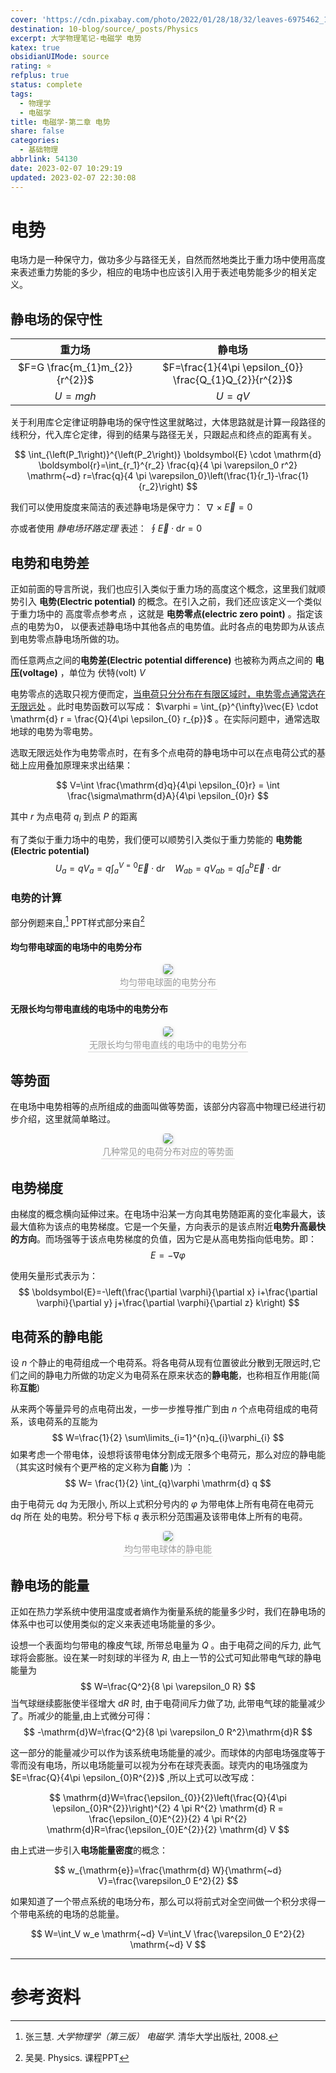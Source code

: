 ```yaml
---
cover: 'https://cdn.pixabay.com/photo/2022/01/28/18/32/leaves-6975462_1280.png'
destination: 10-blog/source/_posts/Physics
excerpt: 大学物理笔记-电磁学 电势
katex: true
obsidianUIMode: source
rating: ⭐
refplus: true
status: complete
tags:
  - 物理学
  - 电磁学
title: 电磁学-第二章 电势
share: false
categories:
  - 基础物理
abbrlink: 54130
date: 2023-02-07 10:29:19
updated: 2023-02-07 22:30:08
---
```


# 电势

电场力是一种保守力，做功多少与路径无关，自然而然地类比于重力场中使用高度来表述重力势能的多少，相应的电场中也应该引入用于表述电势能多少的相关定义。

## 静电场的保守性

|             重力场             |                          静电场                          |
|:------------------------------:|:--------------------------------------------------------:|
| $F=G \frac{m_{1}m_{2}}{r^{2}}$ | $F=\frac{1}{4\pi \epsilon_{0}} \frac{Q_{1}Q_{2}}{r^{2}}$ |
|            $U=mgh$             |                         $U=qV$                          |

关于利用库仑定律证明静电场的保守性这里就略过，大体思路就是计算一段路径的线积分，代入库仑定律，得到的结果与路径无关，只跟起点和终点的距离有关。

$$
\int_{\left(P_1\right)}^{\left(P_2\right)} \boldsymbol{E} \cdot \mathrm{d} \boldsymbol{r}=\int_{r_1}^{r_2} \frac{q}{4 \pi \varepsilon_0 r^2} \mathrm{~d} r=\frac{q}{4 \pi \varepsilon_0}\left(\frac{1}{r_1}-\frac{1}{r_2}\right)
$$

我们可以使用旋度来简洁的表述静电场是保守力： $\nabla \times \vec{E} = 0$

亦或者使用 *静电场环路定理* 表述： $\oint \vec{E} \cdot \mathrm{d} r=0$

## 电势和电势差
正如前面的导言所说，我们也应引入类似于重力场的高度这个概念，这里我们就顺势引入 **电势(Electric potential)** 的概念。在引入之前，我们还应该定义一个类似于重力场中的 高度零点参考点 ，这就是 **电势零点(electric zero point)** 。指定该点的电势为0， 以便表述静电场中其他各点的电势值。此时各点的电势即为从该点到电势零点静电场所做的功。

而任意两点之间的**电势差(Electric potential difference)** 也被称为两点之间的 **电压(voltage)** ，单位为 伏特(volt) $V$ 

电势零点的选取只视方便而定，<u>当电荷只分分布在有限区域时，电势零点通常选在无限远处</u> 。此时电势函数可以写成： $\varphi = \int_{p}^{\infty}\vec{E} \cdot \mathrm{d} r = \frac{Q}{4\pi \epsilon_{0} r_{p}}$ 。在实际问题中，通常选取地球的电势为零电势。

选取无限远处作为电势零点时，在有多个点电荷的静电场中可以在点电荷公式的基础上应用叠加原理来求出结果：
                                                                                                                                                                                                                                                                                                                                                                                                                                                                                                                                                                                                                                                                                                                                                                                                                                                                                                                                                                                                                                                                                                                                                                                                                                                                                                                                                                                                                                                                                                                                                                                                                                                                                                                                                                                                                                                                                                                                                                                                                                                                                                                                                                                                                                                                                                                                                                                                                                                                                                                                                                                                                                                                                                                                                                                                                                                                                                                                                                                                                                                                                                                                                                                                                                   
$$
V=\int \frac{\mathrm{d}q}{4\pi \epsilon_{0}r} = \int \frac{\sigma\mathrm{d}A}{4\pi \epsilon_{0}r}
$$

其中 $r$ 为点电荷 $q_{i}$ 到点 $P$ 的距离

有了类似于重力场中的电势，我们便可以顺势引入类似于重力势能的 **电势能(Electric 
 potential)** 
 $$
 U_{a} =qV_{a}=q \int_{a}^{V=0}\vec{E} \cdot \mathrm{d} r \quad W_{ab} =qV_{ab} =q \int_{a}^{b}\vec{E} \cdot \mathrm{d} r  
$$
### 电势的计算

部分例题来自,[^1] PPT样式部分来自[^2]

#### 均匀带电球面的电场中的电势分布

<center>
    <img style="border-radius: 0.3125em;
    box-shadow: 0 2px 4px 0 rgba(34,36,38,.12),0 2px 10px 0 rgba(34,36,38,.08);"
    src="https://i.imgur.com/7JrvJQS.png">
    <br>
    <div style="color:orange; border-bottom: 1px solid #d9d9d9;
    display: inline-block;
    color: #999;
    padding: 2px;">均匀带电球面的电势分布
    </div>
</center>


#### 无限长均匀带电直线的电场中的电势分布

<center>
    <img style="border-radius: 0.3125em;
    box-shadow: 0 2px 4px 0 rgba(34,36,38,.12),0 2px 10px 0 rgba(34,36,38,.08);"
    src="https://i.imgur.com/bRRZhFK.png">
    <br>
    <div style="color:orange; border-bottom: 1px solid #d9d9d9;
    display: inline-block;
    color: #999;
    padding: 2px;">无限长均匀带电直线的电场中的电势分布
    </div>
</center>

## 等势面
在电场中电势相等的点所组成的曲面叫做等势面，该部分内容高中物理已经进行初步介绍，这里就简单略过。

<center>
    <img style="border-radius: 0.3125em;
    box-shadow: 0 2px 4px 0 rgba(34,36,38,.12),0 2px 10px 0 rgba(34,36,38,.08);"
    src="https://i.imgur.com/lgWe5dZ.png">
    <br>
    <div style="color:orange; border-bottom: 1px solid #d9d9d9;
    display: inline-block;
    color: #999;
    padding: 2px;">几种常见的电荷分布对应的等势面
    </div>
</center>

## 电势梯度
由梯度的概念横向延伸过来。在电场中沿某一方向其电势随距离的变化率最大，该最大值称为该点的电势梯度。它是一个矢量，方向表示的是该点附近**电势升高最快的方向**。而场强等于该点电势梯度的负值，因为它是从高电势指向低电势。即：
$$
E= - \nabla \varphi 
$$

使用矢量形式表示为：
$$
\boldsymbol{E}=-\left(\frac{\partial \varphi}{\partial x} i+\frac{\partial \varphi}{\partial y} j+\frac{\partial \varphi}{\partial z} k\right)
$$

## 电荷系的静电能
设 $n$ 个静止的电荷组成一个电荷系。将各电荷从现有位置彼此分散到无限远时,它们之间的静电力所做的功定义为电荷系在原来状态的**静电能**，也称相互作用能(简称**互能**)

从来两个等量异号的点电荷出发，一步一步推导推广到由 $n$ 个点电荷组成的电荷系，该电荷系的互能为 
$$
W=\frac{1}{2} \sum\limits_{i=1}^{n}q_{i}\varphi_{i}
$$
如果考虑一个带电体，设想将该带电体分割成无限多个电荷元，那么对应的静电能（其实这时候有个更严格的定义称为**自能** )为 ：
$$
W= \frac{1}{2} \int_{q}\varphi \mathrm{d} q
$$

由于电荷元 $\mathrm{d} q$ 为无限小, 所以上式积分号内的 $\varphi$ 为带电体上所有电荷在电荷元 $\mathrm{d} q$ 所在 处的电势。积分号下标 $q$ 表示积分范围遍及该带电体上所有的电荷。

<center>
    <img style="border-radius: 0.3125em;
    box-shadow: 0 2px 4px 0 rgba(34,36,38,.12),0 2px 10px 0 rgba(34,36,38,.08);"
    src="https://i.imgur.com/oxoDB9W.png">
    <br>
    <div style="color:orange; border-bottom: 1px solid #d9d9d9;
    display: inline-block;
    color: #999;
    padding: 2px;">均匀带电球体的静电能
    </div>
</center>

## 静电场的能量
正如在热力学系统中使用温度或者熵作为衡量系统的能量多少时，我们在静电场的体系中也可以使用类似的定义来表述电场能量的多少。

设想一个表面均匀带电的橡皮气球, 所带总电量为 $Q$ 。由于电荷之间的斥力, 此气球将会膨胀。设在某一时刻球的半径为 $R$, 由上一节的公式可知此带电气球的静电能量为
$$
W=\frac{Q^2}{8 \pi \varepsilon_0 R}
$$
当气球继续膨胀使半径增大 $\mathrm{d} R$ 时, 由于电荷间斥力做了功, 此带电气球的能量减少了。所减少的能量,由上式微分可得：
$$
-\mathrm{d}W=\frac{Q^2}{8 \pi \varepsilon_0 R^2}\mathrm{d}R
$$

这一部分的能量减少可以作为该系统电场能量的减少。而球体的内部电场强度等于零而没有电场，所以电场能量可以视为分布在球壳表面。球壳内的电场强度为 $E=\frac{Q}{4\pi \epsilon_{0}R^{2}}$ ,所以上式可以改写成：

$$
\mathrm{d}W=\frac{\epsilon_{0}}{2}\left(\frac{Q}{4\pi \epsilon_{0}R^{2}}\right)^{2} 4 \pi R^{2} \mathrm{d} R = \frac{\epsilon_{0}E^{2}}{2} 4 \pi R^{2} \mathrm{d}R=\frac{\epsilon_{0}E^{2}}{2} \mathrm{d} V
$$

由上式进一步引入**电场能量密度**的概念：

$$
w_{\mathrm{e}}=\frac{\mathrm{d} W}{\mathrm{~d} V}=\frac{\varepsilon_0 E^2}{2}
$$

如果知道了一个带点系统的电场分布，那么可以将前式对全空间做一个积分求得一个带电系统的电场的总能量。

$$
W=\int_V w_e \mathrm{~d} V=\int_V \frac{\varepsilon_0 E^2}{2} \mathrm{~d} V
$$

****



# 参考资料

[^1]: 张三慧. *大学物理学（第三版） 电磁学*. 清华大学出版社, 2008.
[^2]: 吴昊. Physics. 课程PPT